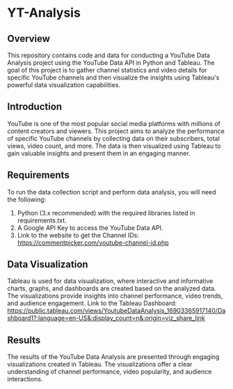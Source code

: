 # YT-Analysis

## Overview
This repository contains code and data for conducting a YouTube Data Analysis project using the YouTube Data API in Python and Tableau. The goal of this project is to gather channel statistics and video details for specific YouTube channels and then visualize the insights using Tableau's powerful data visualization capabilities.

## Introduction
YouTube is one of the most popular social media platforms with millions of content creators and viewers. This project aims to analyze the performance of specific YouTube channels by collecting data on their subscribers, total views, video count, and more. The data is then visualized using Tableau to gain valuable insights and present them in an engaging manner.

## Requirements
To run the data collection script and perform data analysis, you will need the following:

1) Python (3.x recommended) with the required libraries listed in requirements.txt.
2) A Google API Key to access the YouTube Data API.
3) Link to the website to get the Channel IDs: https://commentpicker.com/youtube-channel-id.php

## Data Visualization
Tableau is used for data visualization, where interactive and informative charts, graphs, and dashboards are created based on the analyzed data. The visualizations provide insights into channel performance, video trends, and audience engagement.
Link to the Tableau Dashboard: https://public.tableau.com/views/YoutubeDataAnalysis_16903365917140/Dashboard1?:language=en-US&:display_count=n&:origin=viz_share_link 

## Results
The results of the YouTube Data Analysis are presented through engaging visualizations created in Tableau. The visualizations offer a clear understanding of channel performance, video popularity, and audience interactions.
